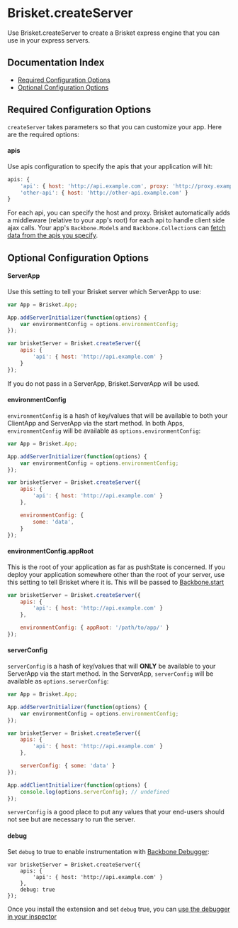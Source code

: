Brisket.createServer
==================
Use Brisket.createServer to create a Brisket express engine that you can use in your express servers.

## Documentation Index

* [Required Configuration Options](#required-configuration-options)
* [Optional Configuration Options](#optional-configuration-options)

## Required Configuration Options
`createServer` takes parameters so that you can customize your app. Here are the required options:

#### apis
Use apis configuration to specify the apis that your application will hit:

```js
apis: {
    'api': { host: 'http://api.example.com', proxy: 'http://proxy.example.com' }
    'other-api': { host: 'http://other-api.example.com' }
}
```

For each api, you can specify the host and proxy. Brisket automatically adds a middleware (relative to your app's root) for each api to handle client side ajax calls. Your app's `Backbone.Model`s and `Backbone.Collection`s can [fetch data from the apis you specify](modeling.md#fetch-data).

## Optional Configuration Options

#### ServerApp
Use this setting to tell your Brisket server which ServerApp to use:

```js
var App = Brisket.App;

App.addServerInitializer(function(options) {
    var environmentConfig = options.environmentConfig;
});

var brisketServer = Brisket.createServer({
    apis: {
        'api': { host: 'http://api.example.com' }
    }
});
```

If you do not pass in a ServerApp, Brisket.ServerApp will be used.

#### environmentConfig
`environmentConfig` is a hash of key/values that will be available to both your ClientApp and ServerApp via the start method. In both Apps, `environmentConfig` will be available as `options.environmentConfig`:

```js
var App = Brisket.App;

App.addServerInitializer(function(options) {
    var environmentConfig = options.environmentConfig;
});

var brisketServer = Brisket.createServer({
    apis: {
        'api': { host: 'http://api.example.com' }
    },

    environmentConfig: {
        some: 'data',
    }
});
```

#### environmentConfig.appRoot
This is the root of your application as far as pushState is concerned. If you deploy your application somewhere other than the root of your server, use this setting to tell Brisket where it is. This will be passed to [Backbone.start](http://backbonejs.org/#History-start)

```js
var brisketServer = Brisket.createServer({
    apis: {
        'api': { host: 'http://api.example.com' }
    },

    environmentConfig: { appRoot: '/path/to/app/' }
});
```

#### serverConfig
`serverConfig` is a hash of key/values that will **ONLY** be available to your ServerApp via the start method. In the ServerApp, `serverConfig` will be available as `options.serverConfig`:

```js
var App = Brisket.App;

App.addServerInitializer(function(options) {
    var environmentConfig = options.environmentConfig;
});

var brisketServer = Brisket.createServer({
    apis: {
        'api': { host: 'http://api.example.com' }
    },

    serverConfig: { some: 'data' }
});

App.addClientInitializer(function(options) {
    console.log(options.serverConfig); // undefined
});
```

`serverConfig` is a good place to put any values that your end-users should not see but are necessary to run the server.

#### debug
Set `debug` to true to enable instrumentation with [Backbone Debugger](https://chrome.google.com/webstore/detail/backbone-debugger/bhljhndlimiafopmmhjlgfpnnchjjbhd?hl=en):

```
var brisketServer = Brisket.createServer({
    apis: {
        'api': { host: 'http://api.example.com' }
    },
    debug: true
});
```

Once you install the extension and set `debug` true, you can [use the debugger in your inspector](https://github.com/Maluen/Backbone-Debugger#screenshots)
